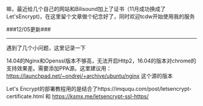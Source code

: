 嘛，最近给几个自己的网站和Bilisound加上了证书（11月成功换成了Let'sEncrypt)，在这里留个文章做个纪念好了，同时欢迎tcdw开始使用我的服务

###12/05更新###
***
遇到了几个小问题，这里记录一下

14.04的Nginx和Openssl版本不够高，无法开启Http2，16.04的版本对chrome的支持效果差。需要添加PPA源。这里建议用：https://launchpad.net/~ondrej/+archive/ubuntu/nginx 这个源的版本

Let's Encrypt的部署教程用的是结合了https://imququ.com/post/letsencrypt-certificate.html 和 https://ksmx.me/letsencrypt-ssl-https/


